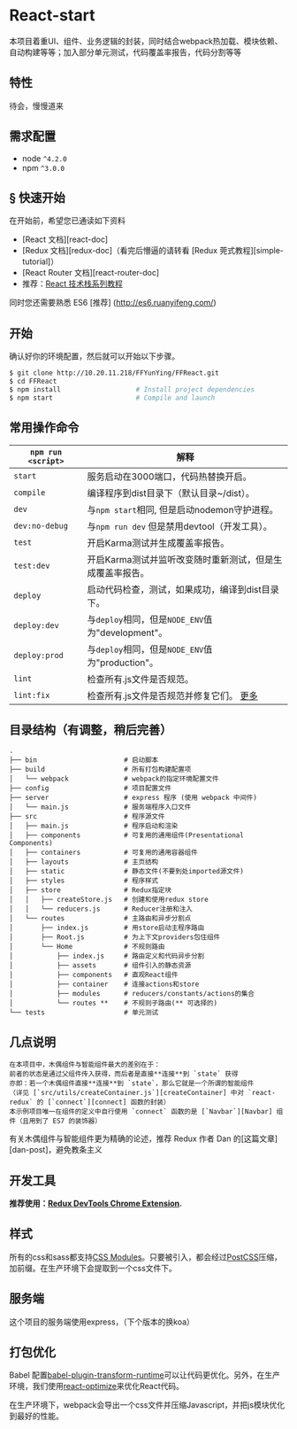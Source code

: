 # React-start 

本项目着重UI、组件、业务逻辑的封装，同时结合webpack热加载、模块依赖、自动构建等等；加入部分单元测试，代码覆盖率报告，代码分割等等


## 特性

待会，慢慢道来

## 需求配置

* node `^4.2.0`
* npm `^3.0.0`

## <a name="getting-started">&sect; 快速开始</a>
在开始前，希望您已通读如下资料

* [React 文档][react-doc]
* [Redux 文档][redux-doc]（看完后懵逼的请转看 [Redux 莞式教程][simple-tutorial]）
* [React Router 文档][react-router-doc]
* 推荐：[React 技术栈系列教程](http://www.ruanyifeng.com/blog/2016/09/react-technology-stack.html)

同时您还需要熟悉 ES6  [推荐] (http://es6.ruanyifeng.com/)

## 开始

确认好你的环境配置，然后就可以开始以下步骤。

```bash
$ git clone http://10.20.11.218/FFYunYing/FFReact.git
$ cd FFReact
$ npm install                   # Install project dependencies
$ npm start                     # Compile and launch
```

## 常用操作命令

|`npm run <script>`|解释|
|------------------|-----------|
|`start`|服务启动在3000端口，代码热替换开启。|
|`compile`|编译程序到dist目录下（默认目录~/dist）。|
|`dev`|与`npm start`相同, 但是启动nodemon守护进程。|
|`dev:no-debug`|与`npm run dev` 但是禁用devtool（开发工具）。|
|`test`|开启Karma测试并生成覆盖率报告。|
|`test:dev`|开启Karma测试并监听改变随时重新测试，但是生成覆盖率报告。|
|`deploy`|启动代码检查，测试，如果成功，编译到dist目录下。|
|`deploy:dev`|与`deploy`相同，但是`NODE_ENV`值为"development"。|
|`deploy:prod`|与`deploy`相同，但是`NODE_ENV`值为"production"。|
|`lint`|检查所有.js文件是否规范。|
|`lint:fix`|检查所有.js文件是否规范并修复它们。 [更多](http://eslint.org/docs/user-guide/command-line-interface.html#fix)|

## 目录结构（有调整，稍后完善）

```
.
├── bin                      # 启动脚本
├── build                    # 所有打包构建配置项
│   └── webpack              # webpack的指定环境配置文件
├── config                   # 项目配置文件
├── server                   # express 程序 (使用 webpack 中间件)
│   └── main.js              # 服务端程序入口文件
├── src                      # 程序源文件
│   ├── main.js              # 程序启动和渲染
│   ├── components           # 可复用的通用组件(Presentational Components)
│   ├── containers           # 可复用的通用容器组件
│   ├── layouts              # 主页结构
│   ├── static               # 静态文件(不要到处imported源文件)
│   ├── styles               # 程序样式
│   ├── store                # Redux指定块
│   │   ├── createStore.js   # 创建和使用redux store
│   │   └── reducers.js      # Reducer注册和注入
│   └── routes               # 主路由和异步分割点
│       ├── index.js         # 用store启动主程序路由
│       ├── Root.js          # 为上下文providers包住组件
│       └── Home             # 不规则路由
│           ├── index.js     # 路由定义和代码异步分割
│           ├── assets       # 组件引入的静态资源
│           ├── components   # 直观React组件
│           ├── container    # 连接actions和store
│           ├── modules      # reducers/constants/actions的集合
│           └── routes **    # 不规则子路由(** 可选择的)
└── tests                    # 单元测试
```

## 几点说明

    在本项目中，木偶组件与智能组件最大的差别在于：  
    前者的状态是通过父组件传入获得，而后者是直接**连接**到 `state` 获得  
    亦即：若一个木偶组件直接**连接**到 `state`，那么它就是一个所谓的智能组件  
    （详见 [`src/utils/createContainer.js`][createContainer] 中对 `react-redux` 的 [`connect`][connect] 函数的封装）  
    本示例项目唯一在组件的定义中自行使用 `connect` 函数的是 [`Navbar`][Navbar] 组件（且用到了 ES7 的装饰器）

有关木偶组件与智能组件更为精确的论述，推荐 Redux 作者 Dan 的[这篇文章][dan-post]，避免教条主义
## 开发工具

**推荐使用：[Redux DevTools Chrome Extension](https://chrome.google.com/webstore/detail/redux-devtools/lmhkpmbekcpmknklioeibfkpmmfibljd).**

## 样式

所有的css和sass都支持[CSS Modules](https://github.com/css-modules/css-modules)。只要被引入，都会经过[PostCSS](https://github.com/postcss/postcss)压缩，加前缀。在生产环境下会提取到一个css文件下。

## 服务端

这个项目的服务端使用express，（下个版本的换koa）

## 打包优化

Babel 配置[babel-plugin-transform-runtime](https://www.npmjs.com/package/babel-plugin-transform-runtime)可以让代码更优化。另外，在生产环境，我们使用[react-optimize](https://github.com/thejameskyle/babel-react-optimize)来优化React代码。

在生产环境下，webpack会导出一个css文件并压缩Javascript，并把js模块优化到最好的性能。
